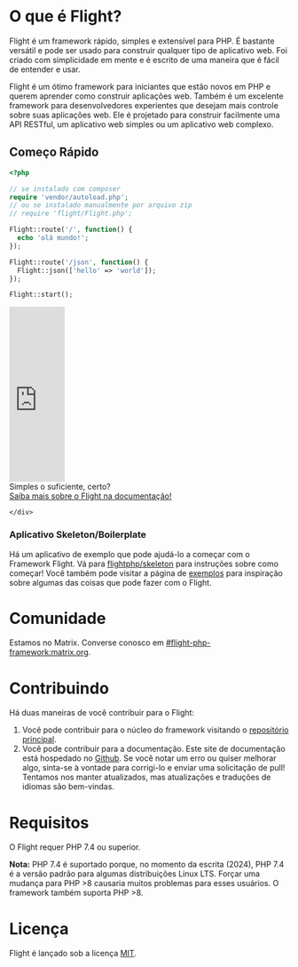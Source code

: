 # O que é Flight?

Flight é um framework rápido, simples e extensível para PHP. É bastante versátil e pode ser usado para construir qualquer tipo de aplicativo web. Foi criado com simplicidade em mente e é escrito de uma maneira que é fácil de entender e usar.

Flight é um ótimo framework para iniciantes que estão novos em PHP e querem aprender como construir aplicações web. Também é um excelente framework para desenvolvedores experientes que desejam mais controle sobre suas aplicações web. Ele é projetado para construir facilmente uma API RESTful, um aplicativo web simples ou um aplicativo web complexo.

## Começo Rápido

```php
<?php

// se instalado com composer
require 'vendor/autoload.php';
// ou se instalado manualmente por arquivo zip
// require 'flight/Flight.php';

Flight::route('/', function() {
  echo 'olá mundo!';
});

Flight::route('/json', function() {
  Flight::json(['hello' => 'world']);
});

Flight::start();
```

<div class="flight-block-video">
  <div class="row">
    <div class="col-12 col-md-6 position-relative video-wrapper">
      <iframe class="video-bg" width="100vw" height="315" src="https://www.youtube.com/embed/VCztp1QLC2c?si=W3fSWEKmoCIlC7Z5" title="Player de vídeo do YouTube" frameborder="0" allow="accelerometer; autoplay; clipboard-write; encrypted-media; gyroscope; picture-in-picture; web-share" allowfullscreen></iframe>
    </div>
    <div class="col-12 col-md-6 text-center mt-5 pt-5">
      <span class="fligth-title-video">Simples o suficiente, certo?</span>
      <br>
      <a href="https://docs.flightphp.com/learn">Saiba mais sobre o Flight na documentação!</a>

    </div>
  </div>
</div>

### Aplicativo Skeleton/Boilerplate

Há um aplicativo de exemplo que pode ajudá-lo a começar com o Framework Flight. Vá para [flightphp/skeleton](https://github.com/flightphp/skeleton) para instruções sobre como começar! Você também pode visitar a página de [exemplos](examples) para inspiração sobre algumas das coisas que pode fazer com o Flight.

# Comunidade

Estamos no Matrix. Converse conosco em [#flight-php-framework:matrix.org](https://matrix.to/#/#flight-php-framework:matrix.org).

# Contribuindo

Há duas maneiras de você contribuir para o Flight:

1. Você pode contribuir para o núcleo do framework visitando o [repositório principal](https://github.com/flightphp/core).
1. Você pode contribuir para a documentação. Este site de documentação está hospedado no [Github](https://github.com/flightphp/docs). Se você notar um erro ou quiser melhorar algo, sinta-se à vontade para corrigi-lo e enviar uma solicitação de pull! Tentamos nos manter atualizados, mas atualizações e traduções de idiomas são bem-vindas.

# Requisitos

O Flight requer PHP 7.4 ou superior.

**Nota:** PHP 7.4 é suportado porque, no momento da escrita (2024), PHP 7.4 é a versão padrão para algumas distribuições Linux LTS. Forçar uma mudança para PHP >8 causaria muitos problemas para esses usuários. O framework também suporta PHP >8.

# Licença

Flight é lançado sob a licença [MIT](https://github.com/flightphp/core/blob/master/LICENSE).